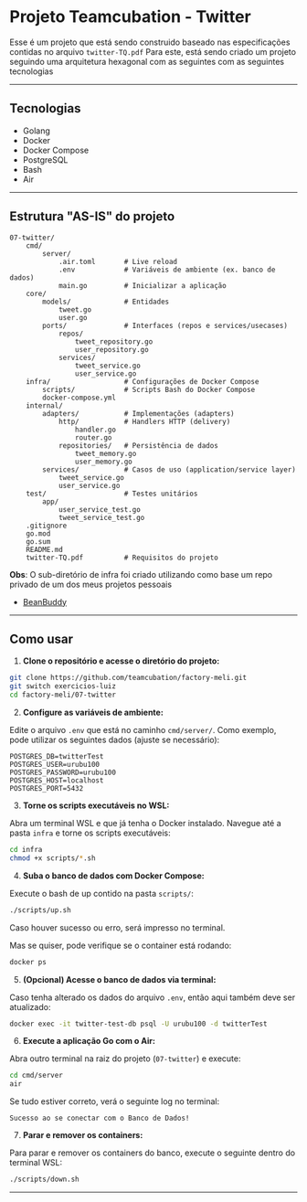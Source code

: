 # Projeto Teamcubation - Twitter

Esse é um projeto que está sendo construido baseado nas especificações contidas no arquivo `twitter-TQ.pdf`
Para este, está sendo criado um projeto seguindo uma arquitetura hexagonal com as seguintes com as seguintes tecnologias

---

## Tecnologias

- Golang
- Docker
- Docker Compose
- PostgreSQL
- Bash
- Air

---

## Estrutura "AS-IS" do projeto

```
07-twitter/
    cmd/
        server/
            .air.toml       # Live reload
            .env            # Variáveis de ambiente (ex. banco de dados)
	        main.go         # Inicializar a aplicação
	core/
        models/             # Entidades
	        tweet.go
	        user.go
		ports/              # Interfaces (repos e services/usecases)
			repos/
	            tweet_repository.go
	            user_repository.go
			services/
				tweet_service.go
				user_service.go
    infra/                  # Configurações de Docker Compose
        scripts/            # Scripts Bash do Docker Compose
        docker-compose.yml
    internal/
        adapters/           # Implementações (adapters)
            http/           # Handlers HTTP (delivery)
                handler.go
                router.go
            repositories/   # Persistência de dados
                tweet_memory.go
                user_memory.go
		services/           # Casos de uso (application/service layer)
            tweet_service.go
            user_service.go
    test/                   # Testes unitários
        app/
            user_service_test.go
            tweet_service_test.go
	.gitignore
    go.mod
    go.sum
    README.md
    twitter-TQ.pdf          # Requisitos do projeto
```

**Obs**: O sub-diretório de infra foi criado utilizando como base um repo privado de um dos meus projetos pessoais

- [BeanBuddy](https://github.com/Bean-Buddy/beanbuddy-infra)

---

## Como usar

1. **Clone o repositório e acesse o diretório do projeto:**

```bash
git clone https://github.com/teamcubation/factory-meli.git
git switch exercicios-luiz
cd factory-meli/07-twitter
```

2. **Configure as variáveis de ambiente:**

Edite o arquivo `.env` que está no caminho `cmd/server/`.
Como exemplo, pode utilizar os seguintes dados (ajuste se necessário):

```
POSTGRES_DB=twitterTest
POSTGRES_USER=urubu100
POSTGRES_PASSWORD=urubu100
POSTGRES_HOST=localhost
POSTGRES_PORT=5432
```

3. **Torne os scripts executáveis no WSL:**

Abra um terminal WSL e que já tenha o Docker instalado.
Navegue até a pasta `infra` e torne os scripts executáveis:

```bash
cd infra
chmod +x scripts/*.sh
```

4. **Suba o banco de dados com Docker Compose:**

Execute o bash de up contido na pasta `scripts/`:

```bash
./scripts/up.sh
```

Caso houver sucesso ou erro, será impresso no terminal.

Mas se quiser, pode verifique se o container está rodando:

```bash
docker ps
```

5. **(Opcional) Acesse o banco de dados via terminal:**

Caso tenha alterado os dados do arquivo `.env`, então aqui também deve ser atualizado:

```bash
docker exec -it twitter-test-db psql -U urubu100 -d twitterTest
```

6. **Execute a aplicação Go com o Air:**

Abra outro terminal na raiz do projeto (`07-twitter`) e execute:

```bash
cd cmd/server
air
```

Se tudo estiver correto, verá o seguinte log no terminal:

```
Sucesso ao se conectar com o Banco de Dados!
```

7. **Parar e remover os containers:**

Para parar e remover os containers do banco, execute o seguinte dentro do terminal WSL:

```bash
./scripts/down.sh
```

---
